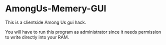 # AmongUs-Memery-GUI
This is a clientside Among Us gui hack.


You will have to run this program as administrator since it needs permission to write directly into your RAM.
